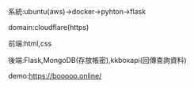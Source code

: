 系統:ubuntu(aws)->docker->pyhton->flask

domain:cloudflare(https)

前端:html,css

後端:Flask,MongoDB(存放帳密),kkboxapi(回傳查詢資料)

demo:https://booooo.online/
